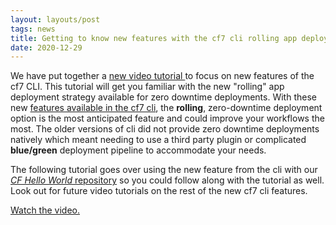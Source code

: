 ```yaml
---
layout: layouts/post
tags: news
title: Getting to know new features with the cf7 cli rolling app deployments
date: 2020-12-29
---
```


We have put together a [new video tutorial ](https://www.youtube.com/watch?v=vr0bBYKMVb8&feature=youtu.be)to focus on new features of the cf7 CLI. This tutorial will get you familiar with the new "rolling" app deployment strategy available for zero downtime deployments. With these new [features available in the cf7 cli](https://docs.cloudfoundry.org/cf-cli/v7.html#-new-workflows-supported-by-cf-cli-v7), the **rolling**, zero-downtime deployment option is the most anticipated feature and could improve your workflows the most. The older versions of cli did not provide zero downtime deployments natively which meant needing to use a third party plugin or complicated **blue/green** deployment pipeline to accommodate your needs.

The following tutorial goes over using the new feature from the cli with our [_CF Hello World_ repository](https://github.com/cloud-gov/cf-hello-worlds) so you could follow along with the tutorial as well. Look out for future video tutorials on the rest of the new cf7 cli features.

[Watch the video.](https://www.youtube.com/watch?v=vr0bBYKMVb8&feature=youtu.be)
